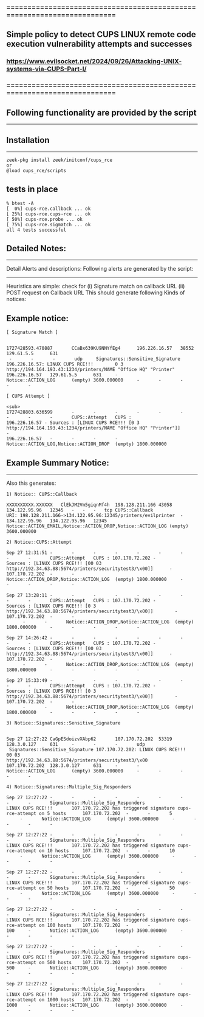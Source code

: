 
### =======================================================================
## Simple policy to detect CUPS LINUX remote code execution vulnerability attempts and successes
### https://www.evilsocket.net/2024/09/26/Attacking-UNIX-systems-via-CUPS-Part-I/
### =======================================================================

## Following functionality are provided by the script
--------------------------------------------------
## Installation
------------
	zeek-pkg install zeek/initconf/cups_rce
	or
	@load cups_rce/scripts


##  tests in place

```
% btest -A
[  0%] cups-rce.callback ... ok
[ 25%] cups-rce.cups-rce ... ok
[ 50%] cups-rce.probe ... ok
[ 75%] cups-rce.sigmatch ... ok
all 4 tests successful
```

## Detailed Notes:
---------------
Detail Alerts and descriptions: Following alerts are generated by the script:
******************************************************************************
Heuristics are simple: check for  (i) Signature match on callback URL  (ii) POST request on Callback URL
This should generate following Kinds of notices:

## Example notice:
```
[ Signature Match ]


1727428593.470887       CCaBx639KU9NNYfEg4      196.226.16.57   38552   129.61.5.5      631
 -       -       -       udp     Signatures::Sensitive_Signature 196.226.16.57: LINUX CUPS RCE!!!        0 3
http://194.164.193.43:1234/printers/NAME "Office HQ" "Printer"     196.226.16.57   129.61.5.5      631     -
Notice::ACTION_LOG      (empty) 3600.000000     -       -       -       -       -

```


```
[ CUPS Attempt ]

<sub>
1727428803.636599       -       -       -       -       -       -       -       -       -       CUPS::Attempt   CUPS :
196.226.16.57 - Sources : [LINUX CUPS RCE!!! [0 3 http://194.164.193.43:1234/printers/NAME "Office HQ" "Printer"]]      -
196.226.16.57   -       -       -       -       Notice::ACTION_LOG,Notice::ACTION_DROP  (empty) 1800.000000
```

## Example Summary Notice:
***************************

Also this generates:

```
1) Notice:: CUPS::Callback

XXXXXXXXXX.XXXXXX	ClEkJM2Vm5giqnMf4h	198.128.211.166	43058	134.122.95.96	12345	-	-	-	tcp	CUPS::Callback
URI: 198.128.211.166->134.122.95.96:12345/printers/evilprinter	-	134.122.95.96	134.122.95.96	12345
Notice::ACTION_EMAIL,Notice::ACTION_DROP,Notice::ACTION_LOG	(empty)	3600.000000

```

```
2) Notice::CUPS::Attempt

Sep 27 12:31:51 -       -       -       -       -       -       -       -       -       CUPS::Attempt   CUPS : 107.170.72.202 -
Sources : [LINUX CUPS RCE!!! [00 03 http://192.34.63.88:5674/printers/securitytest3/\x00]]      -       107.170.72.202  -       -
Notice::ACTION_DROP,Notice::ACTION_LOG  (empty) 1800.000000     -       -       -       -       -

Sep 27 13:28:11 -       -       -       -       -       -       -       -       -       CUPS::Attempt   CUPS : 107.170.72.202 -
Sources : [LINUX CUPS RCE!!! [0 3 http://192.34.63.88:5674/printers/securitytest3/\x00]]        -       107.170.72.202  -       -
      -       -       Notice::ACTION_DROP,Notice::ACTION_LOG  (empty) 1800.000000     -       -       -       -       -

Sep 27 14:26:42 -       -       -       -       -       -       -       -       -       CUPS::Attempt   CUPS : 107.170.72.202 -
Sources : [LINUX CUPS RCE!!! [00 03 http://192.34.63.88:5674/printers/securitytest3/\x00]]      -       107.170.72.202  -       -
      -       -       Notice::ACTION_DROP,Notice::ACTION_LOG  (empty) 1800.000000     -       -       -       -       -

Sep 27 15:33:49 -       -       -       -       -       -       -       -       -       CUPS::Attempt   CUPS : 107.170.72.202 -
Sources : [LINUX CUPS RCE!!! [0 3 http://192.34.63.88:5674/printers/securitytest3/\x00]]        -       107.170.72.202  -       -
      -       -       Notice::ACTION_DROP,Notice::ACTION_LOG  (empty) 1800.000000     -       -       -       -       -

```


```
3) Notice::Signatures::Sensitive_Signature


Sep 27 12:27:22 CaGpESdoizvXAbp62       107.170.72.202  53319   128.3.0.127     631     -       -       -       udp
 Signatures::Sensitive_Signature 107.170.72.202: LINUX CUPS RCE!!!       00 03
http://192.34.63.88:5674/printers/securitytest3/\x00      107.170.72.202  128.3.0.127     631     -       -
Notice::ACTION_LOG      (empty) 3600.000000     -       -       -       -       -
```

```
4) Notice::Signatures::Multiple_Sig_Responders

Sep 27 12:27:22 -       -       -       -       -       -       -       -       -       Signatures::Multiple_Sig_Responders
LINUX CUPS RCE!!!       107.170.72.202 has triggered signature cups-rce-attempt on 5 hosts      107.170.72.202  -       -       5
     -       Notice::ACTION_LOG      (empty) 3600.000000     -       -       -       -       -

Sep 27 12:27:22 -       -       -       -       -       -       -       -       -       Signatures::Multiple_Sig_Responders
LINUX CUPS RCE!!!       107.170.72.202 has triggered signature cups-rce-attempt on 10 hosts     107.170.72.202  -       -       10
     -       Notice::ACTION_LOG      (empty) 3600.000000     -       -       -       -       -

Sep 27 12:27:22 -       -       -       -       -       -       -       -       -       Signatures::Multiple_Sig_Responders
LINUX CUPS RCE!!!       107.170.72.202 has triggered signature cups-rce-attempt on 50 hosts     107.170.72.202  -       -       50
     -       Notice::ACTION_LOG      (empty) 3600.000000     -       -       -       -       -

Sep 27 12:27:22 -       -       -       -       -       -       -       -       -       Signatures::Multiple_Sig_Responders
LINUX CUPS RCE!!!       107.170.72.202 has triggered signature cups-rce-attempt on 100 hosts    107.170.72.202  -       -
100     -       Notice::ACTION_LOG      (empty) 3600.000000     -       -       -       -       -

Sep 27 12:27:22 -       -       -       -       -       -       -       -       -       Signatures::Multiple_Sig_Responders
LINUX CUPS RCE!!!       107.170.72.202 has triggered signature cups-rce-attempt on 500 hosts    107.170.72.202  -       -
500     -       Notice::ACTION_LOG      (empty) 3600.000000     -       -       -       -       -

Sep 27 12:27:22 -       -       -       -       -       -       -       -       -       Signatures::Multiple_Sig_Responders
LINUX CUPS RCE!!!       107.170.72.202 has triggered signature cups-rce-attempt on 1000 hosts   107.170.72.202  -       -
1000    -       Notice::ACTION_LOG      (empty) 3600.000000     -       -       -       -       -
```


